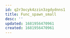```yaml
---
id: q2r3ocyk4zzin3zgdydnns1
title: Func_spawn_small
desc: ''
updated: 1681956470961
created: 1681956470961
---
```


